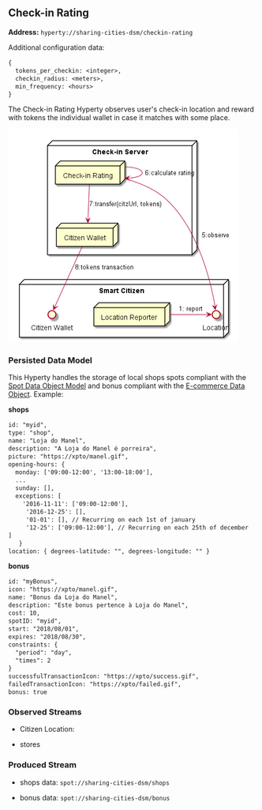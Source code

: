 ## Check-in Rating

**Address:** `hyperty://sharing-cities-dsm/checkin-rating`

Additional configuration data:

```
{
  tokens_per_checkin: <integer>,
  checkin_radius: <meters>,
  min_frequency: <hours>
}
```

The Check-in Rating Hyperty observes user's check-in location and reward with tokens the individual wallet in case it matches with some place.

![Check-in Server](checkin_server.png)

### Persisted Data Model

This Hyperty handles the storage of local shops spots compliant with the [Spot Data Object Model](https://github.com/reTHINK-project/specs/tree/master/datamodel/data-objects/spot) and bonus compliant with the [E-commerce Data Object](https://rethink-project.github.io/specs/datamodel/data-objects/ecommerce/readme/?scroll=2940). Example:

**shops**

```
id: "myid",
type: "shop",
name: "Loja do Manel",
description: "A Loja do Manel é porreira",
picture: "https://xpto/manel.gif",
opening-hours: {
  monday: ['09:00-12:00', '13:00-18:00'],
  ...
  sunday: [],
  exceptions: [
    '2016-11-11': ['09:00-12:00'],
     '2016-12-25': [],
     '01-01': [], // Recurring on each 1st of january
     '12-25': ['09:00-12:00'], // Recurring on each 25th of december  ]
   }
location: { degrees-latitude: "", degrees-longitude: "" }
```
**bonus**

```
id: "myBonus",
icon: "https://xpto/manel.gif",
name: "Bonus da Loja do Manel",
description: "Este bonus pertence à Loja do Manel",
cost: 10,
spotID: "myid",
start: "2018/08/01",
expires: "2018/08/30",
constraints: {
  "period": "day",
  "times": 2
}
successfulTransactionIcon: "https://xpto/success.gif",
failedTransactionIcon: "https://xpto/failed.gif",
bonus: true
```



### Observed Streams

* Citizen Location:

- stores

### Produced Stream

* shops data: `spot://sharing-cities-dsm/shops`

* bonus data: `spot://sharing-cities-dsm/bonus`
